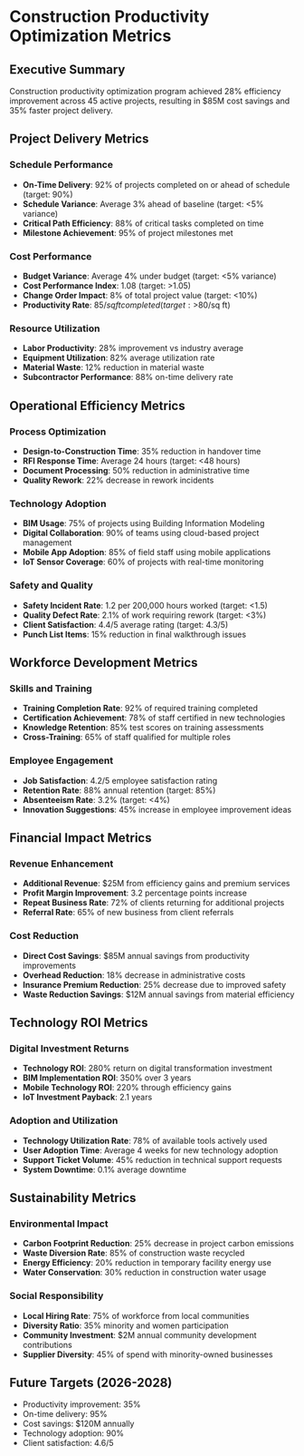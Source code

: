 # Construction Productivity Optimization Metrics

## Executive Summary
Construction productivity optimization program achieved 28% efficiency improvement across 45 active projects, resulting in $85M cost savings and 35% faster project delivery.

## Project Delivery Metrics

### Schedule Performance
- **On-Time Delivery**: 92% of projects completed on or ahead of schedule (target: 90%)
- **Schedule Variance**: Average 3% ahead of baseline (target: <5% variance)
- **Critical Path Efficiency**: 88% of critical tasks completed on time
- **Milestone Achievement**: 95% of project milestones met

### Cost Performance
- **Budget Variance**: Average 4% under budget (target: <5% variance)
- **Cost Performance Index**: 1.08 (target: >1.05)
- **Change Order Impact**: 8% of total project value (target: <10%)
- **Productivity Rate**: $85/sq ft completed (target: >$80/sq ft)

### Resource Utilization
- **Labor Productivity**: 28% improvement vs industry average
- **Equipment Utilization**: 82% average utilization rate
- **Material Waste**: 12% reduction in material waste
- **Subcontractor Performance**: 88% on-time delivery rate

## Operational Efficiency Metrics

### Process Optimization
- **Design-to-Construction Time**: 35% reduction in handover time
- **RFI Response Time**: Average 24 hours (target: <48 hours)
- **Document Processing**: 50% reduction in administrative time
- **Quality Rework**: 22% decrease in rework incidents

### Technology Adoption
- **BIM Usage**: 75% of projects using Building Information Modeling
- **Digital Collaboration**: 90% of teams using cloud-based project management
- **Mobile App Adoption**: 85% of field staff using mobile applications
- **IoT Sensor Coverage**: 60% of projects with real-time monitoring

### Safety and Quality
- **Safety Incident Rate**: 1.2 per 200,000 hours worked (target: <1.5)
- **Quality Defect Rate**: 2.1% of work requiring rework (target: <3%)
- **Client Satisfaction**: 4.4/5 average rating (target: 4.3/5)
- **Punch List Items**: 15% reduction in final walkthrough issues

## Workforce Development Metrics

### Skills and Training
- **Training Completion Rate**: 92% of required training completed
- **Certification Achievement**: 78% of staff certified in new technologies
- **Knowledge Retention**: 85% test scores on training assessments
- **Cross-Training**: 65% of staff qualified for multiple roles

### Employee Engagement
- **Job Satisfaction**: 4.2/5 employee satisfaction rating
- **Retention Rate**: 88% annual retention (target: 85%)
- **Absenteeism Rate**: 3.2% (target: <4%)
- **Innovation Suggestions**: 45% increase in employee improvement ideas

## Financial Impact Metrics

### Revenue Enhancement
- **Additional Revenue**: $25M from efficiency gains and premium services
- **Profit Margin Improvement**: 3.2 percentage points increase
- **Repeat Business Rate**: 72% of clients returning for additional projects
- **Referral Rate**: 65% of new business from client referrals

### Cost Reduction
- **Direct Cost Savings**: $85M annual savings from productivity improvements
- **Overhead Reduction**: 18% decrease in administrative costs
- **Insurance Premium Reduction**: 25% decrease due to improved safety
- **Waste Reduction Savings**: $12M annual savings from material efficiency

## Technology ROI Metrics

### Digital Investment Returns
- **Technology ROI**: 280% return on digital transformation investment
- **BIM Implementation ROI**: 350% over 3 years
- **Mobile Technology ROI**: 220% through efficiency gains
- **IoT Investment Payback**: 2.1 years

### Adoption and Utilization
- **Technology Utilization Rate**: 78% of available tools actively used
- **User Adoption Time**: Average 4 weeks for new technology adoption
- **Support Ticket Volume**: 45% reduction in technical support requests
- **System Downtime**: 0.1% average downtime

## Sustainability Metrics

### Environmental Impact
- **Carbon Footprint Reduction**: 25% decrease in project carbon emissions
- **Waste Diversion Rate**: 85% of construction waste recycled
- **Energy Efficiency**: 20% reduction in temporary facility energy use
- **Water Conservation**: 30% reduction in construction water usage

### Social Responsibility
- **Local Hiring Rate**: 75% of workforce from local communities
- **Diversity Ratio**: 35% minority and women participation
- **Community Investment**: $2M annual community development contributions
- **Supplier Diversity**: 45% of spend with minority-owned businesses

## Future Targets (2026-2028)
- Productivity improvement: 35%
- On-time delivery: 95%
- Cost savings: $120M annually
- Technology adoption: 90%
- Client satisfaction: 4.6/5